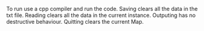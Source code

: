 To run use a cpp compiler and run the code.
Saving clears all the data in the txt file.
Reading clears all the data in the current instance.
Outputing has no destructive behaviour.
Quitting clears the current Map. 